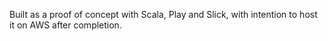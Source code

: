 Built as a proof of concept with Scala, Play and Slick, with intention to host it on AWS after completion.
